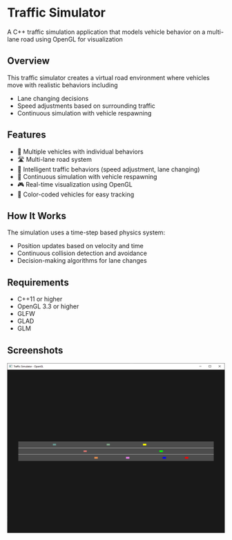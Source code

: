 # Traffic Simulator
A C++ traffic simulation application that models vehicle behavior on a multi-lane road using OpenGL for visualization

## Overview
This traffic simulator creates a virtual road environment where vehicles move with realistic behaviors including

- Lane changing decisions
- Speed adjustments based on surrounding traffic
- Continuous simulation with vehicle respawning

## Features

- 🚗 Multiple vehicles with individual behaviors
- 🛣️ Multi-lane road system
- 🚦 Intelligent traffic behaviors (speed adjustment, lane changing)
- 🔄 Continuous simulation with vehicle respawning
- 🎮 Real-time visualization using OpenGL
- 🎨 Color-coded vehicles for easy tracking

## How It Works
The simulation uses a time-step based physics system:

- Position updates based on velocity and time
- Continuous collision detection and avoidance
- Decision-making algorithms for lane changes

## Requirements

- C++11 or higher
- OpenGL 3.3 or higher
- GLFW
- GLAD
- GLM

## Screenshots

![alt text](https://github.com/JRichm/TrafficSimulator/blob/main/screenshots/250330.png)
